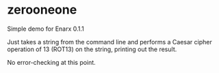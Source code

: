 # zerooneone
Simple demo for Enarx 0.1.1

Just takes a string from the command line and performs a Caesar cipher
operation of 13 (ROT13) on the string, printing out the result.

No error-checking at this point.
